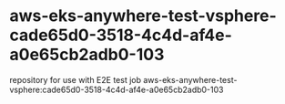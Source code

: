# aws-eks-anywhere-test-vsphere-cade65d0-3518-4c4d-af4e-a0e65cb2adb0-103
repository for use with E2E test job aws-eks-anywhere-test-vsphere:cade65d0-3518-4c4d-af4e-a0e65cb2adb0-103
